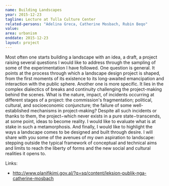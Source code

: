 ```yaml
---
name: Building Landscapes
year: 2015-12-23
tagline: Lecture at Tulla Culture Center
related-persons: "Adelina Greca, Catherine Mosbach, Rubin Beqo"
value:
area: urbanism
enddate: 2015-12-23
layout: project
---
```

Most often one starts building a landscape with an idea, a draft, a project raising several questions I would like to address through the sampling of some of the experimentation I have followed. One question is general. It points at the process through which a landscape design project is shaped, from the first moments of its existence to its long-awaited emancipation and interaction with the public sphere. Another one is more specific. It lies in the complex dialectics of breaks and continuity challenging the project-making behind the scenes. What is the nature, impact, of incidents occurring at different stages of a project: the commission's fragmentation; political, cultural, and socioeconomic conjuncture; the failure of some well-established mechanisms in project-making? Despite all such incidents or thanks to them, the project−which never exists in a pure state−transcends, at some point, ideas to become reality. I would like to evaluate what is at stake in such a metamorphosis. And finally, I would like to highlight the ways a landscape comes to be designed and built through desire. I will share with you some of the avenues of my own aspiration to landscape: stepping outside the typical framework of conceptual and technical aims and limits to reach the liberty of forms and the new social and cultural realities it opens to.


Links:
* <http://www.planifikimi.gov.al/?q=sq/content/leksion-publik-nga-catherine-mosbach>
